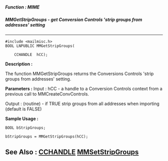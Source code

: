 ##### Function : MIME
##### MMGetStripGroups - get Conversion Controls 'strip groups from addresses' setting
---
```
#include <mailmisc.h>
BOOL LNPUBLIC MMGetStripGroups(

	CCHANDLE  hCC);
```
**Description :**

The function  MMGetStripGroups returns the Conversions Controls 'strip groups 
from addresses' setting.

**Parameters :**
Input :
hCC  -  a handle to a Conversion Controls context from a previous call to MMCreateConvControls.

Output :
(routine)  -  if TRUE strip groups from all addresses when importing (default is FALSE)



**Sample Usage :**
```
BOOL bStripGroups;

bStripGroups = MMGetStripGroups(hCC);

```
**See Also :**
[CCHANDLE](/domino-c-api-docs/reference/Data/CCHANDLE)
[MMSetStripGroups](/domino-c-api-docs/reference/Func/MMSetStripGroups)
---
